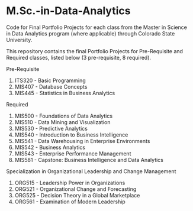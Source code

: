 # M.Sc.-in-Data-Analytics
Code for Final Portfolio Projects for each class from the Master in Science in Data Analytics program (where applicable) through Colorado State University.

This repository contains the final Portfolio Projects for Pre-Requisite and Required classes, listed below (3 pre-requisite, 8 required).

Pre-Requisite
1.   ITS320 - Basic Programming
2.   MIS407 - Database Concepts
3.   MIS445 - Statistics in Business Analytics

Required
1.  MIS500 - Foundations of Data Analytics
2.  MIS510 - Data Mining and Visualization
3.  MIS530 - Predictive Analytics
4.  MIS540 - Introduction to Business Intelligence
5.  MIS541 - Data Warehousing in Enterprise Environments
6.  MIS542 - Business Analytics
7.  MIS543 - Enterprise Performance Management
8.  MIS581 - Capstone: Business Intelligence and Data Analytics

Specialization in Organizational Leadership and Change Management
1.  ORG515 - Leadership Power in Organizations
2.  ORG521 - Organizational Change and Forecasting
3.  ORG525 - Decision Theory in a Global Marketplace
4.  ORG561 -  Examination of Modern Leadership
